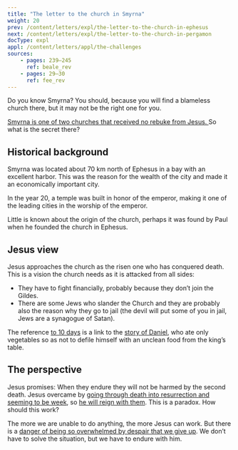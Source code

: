 ```yaml
---
title: "The letter to the church in Smyrna"
weight: 20
prev: /content/letters/expl/the-letter-to-the-church-in-ephesus
next: /content/letters/expl/the-letter-to-the-church-in-pergamon
docType: expl
appl: /content/letters/appl/the-challenges
sources: 
    - pages: 239–245
      ref: beale_rev
    - pages: 29–30
      ref: fee_rev
---
```


Do you know Smyrna? You should, because you will find a blameless church there, but it may not be the right one for you.

[Smyrna is one of two churches that received no rebuke from Jesus. ](https://www.bibleserver.com/NIV/Revelation2%3A8-11)So what is the secret there?

## Historical background

<a name="46be"></a>
Smyrna was located about 70 km north of Ephesus in a bay with an excellent harbor. This was the reason for the wealth of the city and made it an economically important city.

In the year 20, a temple was built in honor of the emperor, making it one of the leading cities in the worship of the emperor.

Little is known about the origin of the church, perhaps it was found by Paul when he founded the church in Ephesus.

## Jesus view

<a name="d931"></a>
Jesus approaches the church as the risen one who has conquered death. This is a vision the church needs as it is attacked from all sides:

- They have to fight financially, probably because they don’t join the Gildes.
- There are some Jews who slander the Church and they are probably also the reason why they go to jail (the devil will put some of you in jail, Jews are a synagogue of Satan).

The reference [to 10 days](https://www.bibleserver.com/NIV/Revelation2%3A10) is a link to the [story of Daniel](https://www.bibleserver.com/NIV/Daniel1%3A8-14), who ate only vegetables so as not to defile himself with an unclean food from the king’s table.

## The perspective

<a name="1a16"></a>
Jesus promises: When they endure they will not be harmed by the second death. Jesus overcame by [going through death into resurrection and seeming to be week](https://www.bibleserver.com/NIV/Revelation5%3A5-6), so [he will reign with them](https://www.bibleserver.com/NIV/Revelation20%3A4-6). This is a paradox. How should this work?

The more we are unable to do anything, the more Jesus can work. But there is a [danger of being so overwhelmed by despair that we give up](/content/beasts/expl/666-the-number-of-the-beast). We don’t have to solve the situation, but we have to endure with him.
